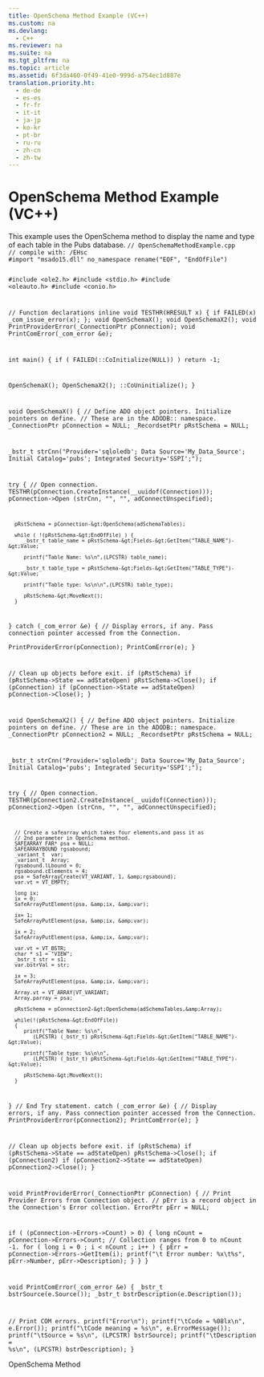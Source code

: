 ```yaml
---
title: OpenSchema Method Example (VC++)
ms.custom: na
ms.devlang: 
  - C++
ms.reviewer: na
ms.suite: na
ms.tgt_pltfrm: na
ms.topic: article
ms.assetid: 6f3da460-0f49-41e0-999d-a754ec1d887e
translation.priority.ht: 
  - de-de
  - es-es
  - fr-fr
  - it-it
  - ja-jp
  - ko-kr
  - pt-br
  - ru-ru
  - zh-cn
  - zh-tw
---
```

# OpenSchema Method Example (VC++)
<?xml version="1.0" encoding="utf-8"?>
<developerReferenceWithoutSyntaxDocument xmlns="http://ddue.schemas.microsoft.com/authoring/2003/5" xmlns:xlink="http://www.w3.org/1999/xlink" xmlns:xsi="http://www.w3.org/2001/XMLSchema-instance" xsi:schemaLocation="http://ddue.schemas.microsoft.com/authoring/2003/5 http://dduestorage.blob.core.windows.net/ddueschema/developer.xsd">
  <introduction>
    <para>This example uses the <legacyLink xlink:href="850cf3ce-f18f-4e7c-8597-96c1dc504866">OpenSchema</legacyLink> method to display the name and type of each table in the <legacyBold><legacyItalic>Pubs</legacyItalic></legacyBold> database.</para>
    <code>// OpenSchemaMethodExample.cpp
// compile with: /EHsc
#import "msado15.dll" no_namespace rename("EOF", "EndOfFile")

#include &lt;ole2.h&gt;
#include &lt;stdio.h&gt;
#include &lt;oleauto.h&gt;
#include &lt;conio.h&gt;

// Function declarations
inline void TESTHR(HRESULT x) { if FAILED(x) _com_issue_error(x); };
void OpenSchemaX();
void OpenSchemaX2();
void PrintProviderError(_ConnectionPtr pConnection);
void PrintComError(_com_error &amp;e);

int main() {
   if ( FAILED(::CoInitialize(NULL)) )
      return -1;

   OpenSchemaX();
   OpenSchemaX2();
   ::CoUninitialize();
}

void OpenSchemaX() {
   // Define ADO object pointers.  Initialize pointers on define.
   // These are in the ADODB::  namespace.
   _ConnectionPtr pConnection = NULL;
   _RecordsetPtr pRstSchema = NULL;

   _bstr_t strCnn("Provider='sqloledb'; Data Source='My_Data_Source'; Initial Catalog='pubs'; Integrated Security='SSPI';");

   try {
      // Open connection.
      TESTHR(pConnection.CreateInstance(__uuidof(Connection)));
      pConnection-&gt;Open (strCnn, "", "", adConnectUnspecified);

      pRstSchema = pConnection-&gt;OpenSchema(adSchemaTables);

      while ( !(pRstSchema-&gt;EndOfFile) ) {
         _bstr_t table_name = pRstSchema-&gt;Fields-&gt;GetItem("TABLE_NAME")-&gt;Value;

         printf("Table Name: %s\n",(LPCSTR) table_name);

         _bstr_t table_type = pRstSchema-&gt;Fields-&gt;GetItem("TABLE_TYPE")-&gt;Value;

         printf("Table type: %s\n\n",(LPCSTR) table_type);

         pRstSchema-&gt;MoveNext();         
      }
   }
   catch (_com_error &amp;e) {
      // Display errors, if any. Pass connection pointer accessed from the Connection.        
      PrintProviderError(pConnection);
      PrintComError(e);
   }

   // Clean up objects before exit.
   if (pRstSchema)
      if (pRstSchema-&gt;State == adStateOpen)
         pRstSchema-&gt;Close();
   if (pConnection)
      if (pConnection-&gt;State == adStateOpen)
         pConnection-&gt;Close();
}

void OpenSchemaX2() {
   // Define ADO object pointers. Initialize pointers on define.
   // These are in the ADODB::  namespace.
   _ConnectionPtr pConnection2 = NULL;
   _RecordsetPtr pRstSchema = NULL;

   _bstr_t strCnn("Provider='sqloledb'; Data Source='My_Data_Source'; Initial Catalog='pubs'; Integrated Security='SSPI';");

   try {
      // Open connection.
      TESTHR(pConnection2.CreateInstance(__uuidof(Connection)));
      pConnection2-&gt;Open (strCnn, "", "", adConnectUnspecified);

      // Create a safearray which takes four elements,and pass it as 
      // 2nd parameter in OpenSchema method.
      SAFEARRAY FAR* psa = NULL;
      SAFEARRAYBOUND rgsabound;
      _variant_t  var;
      _variant_t  Array;
      rgsabound.lLbound = 0;
      rgsabound.cElements = 4;
      psa = SafeArrayCreate(VT_VARIANT, 1, &amp;rgsabound);
      var.vt = VT_EMPTY;

      long ix;
      ix = 0;
      SafeArrayPutElement(psa, &amp;ix, &amp;var);

      ix= 1;
      SafeArrayPutElement(psa, &amp;ix, &amp;var);

      ix = 2;
      SafeArrayPutElement(psa, &amp;ix, &amp;var);

      var.vt = VT_BSTR;
      char * s1 = "VIEW";
      _bstr_t str = s1;
      var.bstrVal = str;

      ix = 3;
      SafeArrayPutElement(psa, &amp;ix, &amp;var);

      Array.vt = VT_ARRAY|VT_VARIANT;
      Array.parray = psa;  

      pRstSchema = pConnection2-&gt;OpenSchema(adSchemaTables,&amp;Array);

      while(!(pRstSchema-&gt;EndOfFile))
      {
         printf("Table Name: %s\n", 
            (LPCSTR) (_bstr_t) pRstSchema-&gt;Fields-&gt;GetItem("TABLE_NAME")-&gt;Value);

         printf("Table type: %s\n\n",
            (LPCSTR) (_bstr_t) pRstSchema-&gt;Fields-&gt;GetItem("TABLE_TYPE")-&gt;Value);

         pRstSchema-&gt;MoveNext();         
      }
   }    // End Try statement.
   catch (_com_error &amp;e) {
      // Display errors, if any. Pass connection pointer accessed from the Connection.
      PrintProviderError(pConnection2);
      PrintComError(e);
   }

   // Clean up objects before exit.
   if (pRstSchema)
      if (pRstSchema-&gt;State == adStateOpen)
         pRstSchema-&gt;Close();
   if (pConnection2)
      if (pConnection2-&gt;State == adStateOpen)
         pConnection2-&gt;Close();
}

void PrintProviderError(_ConnectionPtr pConnection) {
   // Print Provider Errors from Connection object.
   // pErr is a record object in the Connection's Error collection.
   ErrorPtr pErr = NULL;

   if ( (pConnection-&gt;Errors-&gt;Count) &gt; 0) {
      long nCount = pConnection-&gt;Errors-&gt;Count;
      // Collection ranges from 0 to nCount -1.
      for ( long i = 0 ; i &lt; nCount ; i++ ) {
         pErr = pConnection-&gt;Errors-&gt;GetItem(i);
         printf("\t Error number: %x\t%s", pErr-&gt;Number, pErr-&gt;Description);
      }
   }
}

void PrintComError(_com_error &amp;e) {
   _bstr_t bstrSource(e.Source());
   _bstr_t bstrDescription(e.Description());

   // Print COM errors. 
   printf("Error\n");
   printf("\tCode = %08lx\n", e.Error());
   printf("\tCode meaning = %s\n", e.ErrorMessage());
   printf("\tSource = %s\n", (LPCSTR) bstrSource);
   printf("\tDescription = %s\n", (LPCSTR) bstrDescription);
}</code>
  </introduction>
  <relatedTopics>
<link xlink:href="850cf3ce-f18f-4e7c-8597-96c1dc504866">OpenSchema Method</link>
</relatedTopics>
</developerReferenceWithoutSyntaxDocument>